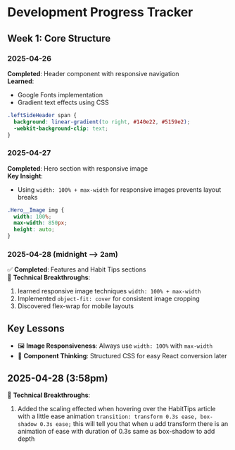 # Development Progress Tracker

## Week 1: Core Structure
### 2025-04-26
 **Completed**: Header component with responsive navigation  
 **Learned**: 
- Google Fonts implementation
- Gradient text effects using CSS
```css
.leftSideHeader span {
  background: linear-gradient(to right, #140e22, #5159e2);
  -webkit-background-clip: text;
}
```

### 2025-04-27
 **Completed**: Hero section with responsive image  
**Key Insight**: 
- Using `width: 100% + max-width` for responsive images prevents layout breaks
```css
.Hero__Image img {
  width: 100%;
  max-width: 850px;
  height: auto;
}
```

### 2025-04-28 (midnight --> 2am)
✅ **Completed**: Features and Habit Tips sections  
🔧 **Technical Breakthroughs**:
1. learned responsive image techniques `width: 100% + max-width`
2. Implemented `object-fit: cover` for consistent image cropping
3. Discovered flex-wrap for mobile layouts

## Key Lessons
- 🖼️ **Image Responsiveness**: Always use `width: 100%` with `max-width`
- 🧩 **Component Thinking**: Structured CSS for easy React conversion later

## 2025-04-28 (3:58pm)

🔧 **Technical Breakthroughs**:
1. Added the scaling effected when hovering over the HabitTips article with a little ease animation `transition: transform 0.3s ease, box-shadow 0.3s ease;` this will tell you that when u add transform there is an animation of ease with duration of 0.3s same as box-shadow to add depth